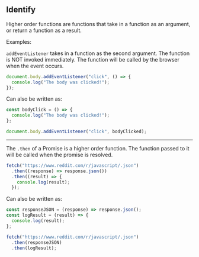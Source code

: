 ## Identify

Higher order functions are functions that take in a function as an argument, or return a function as a result.

Examples:

`addEventListener` takes in a function as the second argument. The function is NOT invoked immediately. The function will be called by the browser when the event occurs.

```js
document.body.addEventListener("click", () => {
  console.log("The body was clicked!");
});
```

Can also be written as:

```js
const bodyClick = () => {
  console.log("The body was clicked!");
};

document.body.addEventListener("click", bodyClicked);
```

---

The `.then` of a Promise is a higher order function. The function passed to it will be called when the promise is resolved.

```js
fetch("https://www.reddit.com/r/javascript/.json")
  .then((response) => response.json())
  .then((result) => {
    console.log(result);
  });
```

Can also be written as:

```js
const responseJSON = (response) => response.json();
const logResult = (result) => {
  console.log(result);
};

fetch("https://www.reddit.com/r/javascript/.json")
  .then(responseJSON)
  .then(logResult);
```
